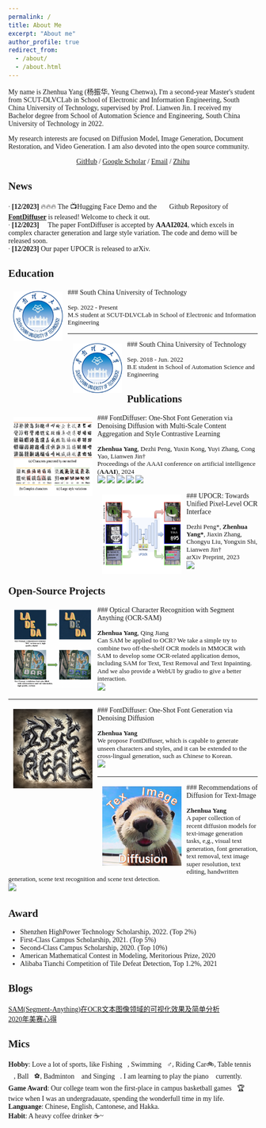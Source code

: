 ```yaml
---
permalink: /
title: About Me
excerpt: "About me"
author_profile: true
redirect_from: 
  - /about/
  - /about.html
---
```


<style>
body, h1, h2, h3, h4, h5, h6 {
  font-family: 'Times New Roman', Times, serif;
}
</style>

My name is Zhenhua Yang (杨振华, Yeung Chenwa), I'm a second-year Master's student from <a href="https://github.com/HCIILAB" style="text-decoration:none;">SCUT-DLVCLab</a> in <a href="https://www2.scut.edu.cn/ee/" style="text-decoration:none;">School of Electronic and Information Engineering</a>, <a href="https://www.scut.edu.cn/new/" style="text-decoration:none;">South China University of Technology</a>, supervised by <a href="http://www.dlvc-lab.net/lianwen/Index.html" style="text-decoration:none;">Prof. Lianwen Jin</a>. 
I received my Bachelor degree from <a href="https://www2.scut.edu.cn/automation/" style="text-decoration:none;">School of Automation Science and Engineering</a>, <a href="https://www.scut.edu.cn/new/" style="text-decoration:none;">South China University of Technology</a> in 2022. 
<!-- I also works closely with <a href="https://scholar.google.com/citations?user=6zNgcjAAAAAJ&hl=zh-CN&oi=ao" style="text-decoration:none;">Dezhi Peng</a> now.  -->

My research interests are focused on Diffusion Model, Image Generation, Document Restoration, and Video Generation. I am also devoted into the open source community.  

<!-- <p style="color: red;">I'm looking for a 2025Fall PhD position!</p> -->

<p align="center">
<a href='https://github.com/yeungchenwa'>GitHub</a> / 
<a href='https://scholar.google.com/citations?hl=zh-CN&user=2ITs6lUAAAAJ'>Google Scholar</a> / 
<a href='eezhyang@gmail.com'>Email</a> / 
<a href='https://www.zhihu.com/people/young-40-31'>Zhihu</a>
</p>

News
-----
∙ **[12/2023]** 🔥🔥🔥 The 📺<a href="https://huggingface.co/spaces/yeungchenwa/FontDiffuser-Gradio" style="text-decoration:none;">Hugging Face Demo</a> and the 🧑‍💻<a href="https://github.com/yeungchenwa/FontDiffuser" style="text-decoration:none;">Github Repository</a> of <strong><a href='https://arxiv.org/abs/2312.12142'>FontDiffuser</a></strong> is released! Welcome to check it out.  
∙ **[12/2023]** 🎉 The paper <a href="https://arxiv.org/abs/2312.12142" style="text-decoration:none;">FontDiffuser</a> is accepted by <strong>AAAI2024</strong>, which excels in complex character generation and large style variation. The code and demo will be released soon.<br />
∙ **[12/2023]** Our paper <a href="https://arxiv.org/abs/2312.02694" style="text-decoration:none;">UPOCR</a> is released to arXiv.<br />

Education
-----
<img style="float: left; margin:5px 10px" src="../my_images/SCUT_logo.png" width="100" height="100">
### South China University of Technology
<p style="line-height:1.1">
<font size="2">
Sep. 2022 - Present<br />
M.S student at <a href="https://github.com/HCIILAB" style="text-decoration:none;">SCUT-DLVCLab</a> in <a href="https://www2.scut.edu.cn/ee/" style="text-decoration:none;">School of Electronic and Information Engineering</a><br />
</font>
</p>

-----
<img style="float: left; margin:5px 10px" src="../my_images/SCUT_logo.png" width="100" height="100">
### South China University of Technology
<p style="line-height:1.1">
<font size="2">
Sep. 2018 - Jun. 2022 <br />
B.E student in <a href="https://www2.scut.edu.cn/automation/" style="text-decoration:none;">School of Automation Science and Engineering</a><br />
</font>
</p>

Publications
-----
<img style="float: left; margin:5px 10px" src="../my_images/publications/FontDiffuser.png" width="160" height="160">
### FontDiffuser: One-Shot Font Generation via Denoising Diffusion with Multi-Scale Content Aggregation and Style Contrastive Learning
<p style="line-height:1.1">
<font size="2">
<strong>Zhenhua Yang</strong>, <a href="https://scholar.google.com/citations?user=6zNgcjAAAAAJ&hl=zh-CN&oi=ao" style="text-decoration:none;">Dezhi Peng</a>, Yuxin Kong, Yuyi Zhang, <a href="https://scholar.google.com/citations?user=IpmnLFcAAAAJ&hl=zh-CN&oi=ao" style="text-decoration:none;">Cong Yao</a>, <a href="http://www.dlvc-lab.net/lianwen/Index.html" style="text-decoration:none;">Lianwen Jin</a>†<br />
Proceedings of the AAAI conference on artificial intelligence (<strong>AAAI</strong>), 2024<br />
<a href='https://arxiv.org/abs/2312.12142'><img src='https://img.shields.io/badge/paper-9cf'></a>
<a href='https://yeungchenwa.github.io/fontdiffuser-homepage/'><img src='https://img.shields.io/badge/project-green'></a>
<a href='https://github.com/yeungchenwa/FontDiffuser'><img src='https://img.shields.io/github/stars/yeungchenwa/FontDiffuser.svg?style=social&label=Star'></a>
<a href='https://huggingface.co/spaces/yeungchenwa/FontDiffuser-Gradio'><img src='https://img.shields.io/badge/demo-purple'></a>
<a href='https://mp.weixin.qq.com/s/DuFMB2d288eV4bHE-lyNwQ'><img src='https://img.shields.io/badge/公众号-yellow'></a>

<br />
</font>
</p>

<img style="float: left; margin:5px 10px" src="../my_images/publications/UPOCR.png" width="160" height="160">
### UPOCR: Towards Unified Pixel-Level OCR Interface
<p style="line-height:1.1">
<font size="2">
<a href="https://scholar.google.com/citations?user=6zNgcjAAAAAJ&hl=zh-CN&oi=ao" style="text-decoration:none;">Dezhi Peng</a>*, <strong>Zhenhua Yang*</strong>, Jiaxin Zhang, Chongyu Liu, Yongxin Shi, <a href="http://www.dlvc-lab.net/lianwen/Index.html" style="text-decoration:none;">Lianwen Jin</a>†<br />
arXiv Preprint, 2023<br />
<a href='https://arxiv.org/abs/2312.02694'><img src='https://img.shields.io/badge/paper-9cf'></a>

<br />
</font>
</p>

<!-- -----
<img style="float: left; margin:5px 10px" src="../my_images/publications/CDOR.png" width="160" height="160">
### Censoring-aware deep ordinal regression for survival prediction from pathological images
<p style="line-height:1.1">
<font size="2">
Lichao Xiao, Jin-Gang Yu, Zhifeng Liu, Jiarong Ou, Shule Deng, <strong>Zhenhua Yang</strong>, <a href="https://scholar.google.com/citations?hl=zh-CN&user=wN3v1coAAAAJ" style="text-decoration:none;">Yuanqing Li</a><br />
Medical Image Computing and Computer Assisted Intervention, (<strong>MICCAI</strong>), 2020<br />
<a href='https://link.springer.com/chapter/10.1007/978-3-030-59722-1_43'><img src='https://img.shields.io/badge/paper-9cf'></a>

<br />
</font>
</p> -->


Open-Source Projects
-----
<img style="float: left; margin:5px 10px" src="../my_images/projects/OCR-SAM.png" width="160" height="160">
### Optical Character Recognition with Segment Anything (OCR-SAM)
<p style="line-height:1.1">
<font size="2">
<strong>Zhenhua Yang</strong>, Qing Jiang<br />
Can SAM be applied to OCR? We take a simple try to combine two off-the-shelf OCR models in MMOCR with SAM to develop some OCR-related application demos, including SAM for Text, Text Removal and Text Inpainting. And we also provide a WebUI by gradio to give a better interaction.<br />
<a href='https://github.com/yeungchenwa/OCR-SAM'><img src='https://img.shields.io/github/stars/yeungchenwa/OCR-SAM.svg?style=social&label=Star'></a>

<br />
</font>
</p>

-----
<img style="float: left; margin:5px 10px" src="../my_images/projects/FontDiffuser.png" width="160" height="160">
### FontDiffuser: One-Shot Font Generation via Denoising Diffusion
<p style="line-height:1.1">
<font size="2">
<strong>Zhenhua Yang</strong><br />
We propose FontDiffuser, which is capable to generate unseen characters and styles, and it can be extended to the cross-lingual generation, such as Chinese to Korean.<br />
<a href='https://github.com/yeungchenwa/FontDiffuser'><img src='https://img.shields.io/github/stars/yeungchenwa/FontDiffuser.svg?style=social&label=Star'></a>

<br />
</font>
</p>

-----
<img style="float: left; margin:5px 10px" src="../my_images/projects/Recommendations-Diffusion-Text-Image.png" width="160" height="160">
### Recommendations of Diffusion for Text-Image
<p style="line-height:1.1">
<font size="2">
<strong>Zhenhua Yang</strong><br />
A paper collection of recent diffusion models for text-image generation tasks, e,g., visual text generation, font generation, text removal, text image super resolution, text editing, handwritten generation, scene text recognition and scene text detection.<br />
<a href='https://github.com/yeungchenwa/Recommendations-Diffusion-Text-Image'><img src='https://img.shields.io/github/stars/yeungchenwa/Recommendations-Diffusion-Text-Image.svg?style=social&label=Star'></a>

<br />
</font>
</p>


Award
-----
- Shenzhen HighPower Technology Scholarship, 2022. (Top 2%)
- First-Class Campus Scholarship, 2021. (Top 5%)
- Second-Class Campus Scholarship, 2020. (Top 10%)
- American Mathematical Contest in Modeling, Meritorious Prize, 2020
- Alibaba Tianchi Competition of Tile Defeat Detection, Top 1.2%, 2021


Blogs
-----
[SAM(Segment-Anything)在OCR文本图像领域的可视化效果及简单分析](https://www.zhihu.com/question/593914819/answer/2976012032)  
[2020年美赛心得](https://www.zhihu.com/question/268052818/answer/1185708631)


Mics
-----
**Hobby**: Love a lot of sports, like Fishing🎣, Swimming🏊‍♂️, Riding Car🚲, Table tennis🎱🏓, Ball🏀⚽️, Badminton🏸 and Singing🎤. I am learning to play the piano🎹 currently.  
**Game Award**: Our college team won the first-place in campus basketball games🏀🏆 twice when I was an undergradauate, spending the wonderfull time in my life.  
**Languange**: Chinese, English, Cantonese, and Hakka.  
**Habit**: A heavy coffee drinker ☕️~  

<table style="width: 50%; max-width: 600px" align="center" border="0" cellpadding="20">
    <script type="text/javascript" id="mapmyvisitors" src="//mapmyvisitors.com/map.js?d=TuVRvKdiJmKZ6t0SuQ7FsO2avdiz4cQm8yys_lX28-Q&cl=ffffff&w=a"></script>
    <!-- <script type="text/javascript" id="mmvst_globe" src="//mapmyvisitors.com/globe.js?d=W6xsx5HPxNJXa7j8kFXnCZ9IPsDYpfC2Dq33fbsee5Q"></script> -->
</table>
